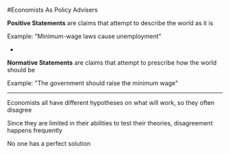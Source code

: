 #Economists As Policy Advisers

**Positive Statements** are claims that attempt to describe the world as it is

Example: "Minimum-wage laws cause unemployment"

-

**Normative Statements** are claims that attempt to prescribe how the world should be

Example: "The government should raise the minimum wage"

***

Economists all have different hypotheses on what will work, so they often disagree

Since they are limited in their abilities to test their theories, disagreement happens frequently

No one has a perfect solution
